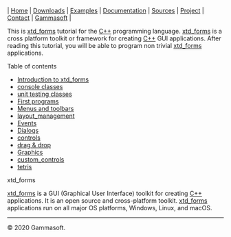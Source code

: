| [Home](home.md) | [Downloads](downloads.md) | [Examples](examples.md) | [Documentation](documentation.md) | [Sources](https://github.com/gammasoft71/xtd_forms) | [Project](https://sourceforge.net/projects/formspro/) | [Contact](contact.md) | [Gammasoft](https://gammasoft71.wixsite.com/gammasoft) |

This is [xtd_forms](https://github.com/gammasoft71/xtd_forms) tutorial for the [C++](c++.md) programming language. [xtd_forms](https://github.com/gammasoft71/xtd_forms) is a cross platform toolkit or framework for creating [C++](c++.md) GUI applications. After reading this tutorial, you will be able to program non trivial [xtd_forms](https://github.com/gammasoft71/xtd_forms) applications.

Table of contents

* [Introduction to xtd_forms](introduction.md)
* [console classes](console_classes.md)
* [unit testing classes](unit_testing_classes.md)
* [First programs](first_programs.md)
* [Menus and toolbars](menus_and_toolbars.md)
* [layout_management](layout_management.md)
* [Events](events.md)
* [Dialogs](dialogs.md)
* [controls](controls.md)
* [drag & drop](drag_and_drop.md)
* [Graphics](graphics.md)
* [custom_controls](custom_controls.md)
* [tetris](tetris.md)

xtd_forms

[xtd_forms](https://github.com/gammasoft71/xtd_forms) is a GUI (Graphical User Interface) toolkit for creating [C++](c++.md) applications. It is an open source and cross-platform toolkit. [xtd_forms](https://github.com/gammasoft71/xtd_forms) applications run on all major OS platforms, Windows, Linux, and macOS.

______________________________________________________________________________________________

© 2020 Gammasoft.
